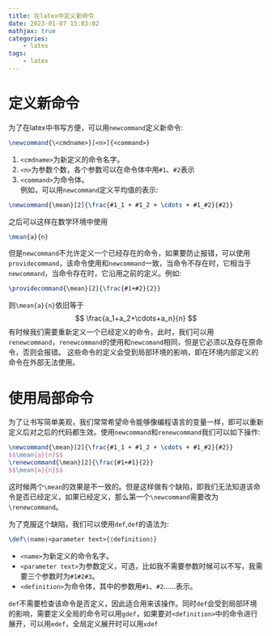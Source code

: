 ```yaml
---
title: 在latex中定义新命令
date: 2023-01-07 15:03:02
mathjax: true
categories:
    - latex
tags:
    - latex
---
```


# 定义新命令
为了在latex中书写方便，可以用`newcommand`定义新命令:
```latex
\newcommand{\<cmdname>}[<n>]{<command>}
```
  1. `<cmdname>`为新定义的命令名字。  
  2. `<n>`为参数个数，各个参数可以在命令体中用`#1`、`#2`表示  
  3. `<command>`为命令体。  
例如，可以用`newcommand`定义平均值的表示:
```latex
\newcommand{\mean}[2]{\frac{#1_1 + #1_2 + \cdots + #1_#2}{#2}}
```
之后可以这样在数学环境中使用
```latex
\mean{a}{n}
```
但是`newcommand`不允许定义一个已经存在的命令，如果要防止报错，可以使用`providecommand`，该命令使用和`newcommand`一致，当命令不存在时，它相当于`newcommand`，当命令存在时，它沿用之前的定义。例如:
```latex
\providecommand{\mean}[2]{\frac{#1+#2}{2}}
```
则`\mean{a}{n}`依旧等于
$$ \frac{a_1+a_2+\cdots+a_n}{n} $$
有时候我们需要重新定义一个已经定义的命令，此时，我们可以用`renewcommand`，`renewcommand`的使用和`newcomand`相同，但是它必须以及存在原命令，否则会报错。
这些命令的定义会受到局部环境的影响，即在环境内部定义的命令在外部无法使用。
<!--more-->

# 使用局部命令
为了让书写简单美观，我们常常希望命令能够像编程语言的变量一样，即可以重新定义后对之后的代码都生效。使用`newcommand`和`renewcommand`我们可以如下操作:
```latex
\newcommand{\mean}[2]{\frac{#1_1 + #1_2 + \cdots + #1_#2}{#2}}
$$\mean{a}{n}$$
\renewcommand{\mean}[2]{\frac{#1+#1}{2}}
$$\mean{a}{n}$$
```
这时候两个`\mean`的效果是不一致的。但是这样做有个缺陷，即我们无法知道该命令是否已经定义，如果已经定义，那么第一个`\newcommand`需要改为`\renewcommand`。  

为了克服这个缺陷，我们可以使用`def`,`def`的语法为:
```latex
\def\⟨name⟩<parameter text>{⟨definition⟩}
```
  * `<name>`为新定义的命令名字。  
  * `<parameter text>`为参数定义，可选，比如我不需要参数时候可以不写，我需要三个参数时为`#1#2#3`。  
  * `<definition>`为命令体，其中的参数用`#1`、`#2`……表示。  

`def`不需要检查该命令是否定义，因此适合用来该操作。同时`def`会受到局部环境的影响，需要定义全局的命令可以用`gdef`，如果要对`<definition>`中的命令进行展开，可以用`edef`，全局定义展开时可以用`xdef`


